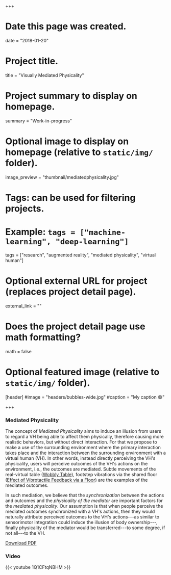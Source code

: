 +++
# Date this page was created.
date = "2018-01-20"

# Project title.
title = "Visually Mediated Physicality"

# Project summary to display on homepage.
summary = "Work-in-progress"

# Optional image to display on homepage (relative to `static/img/` folder).
image_preview = "thumbnail/mediatedphysicality.jpg"

# Tags: can be used for filtering projects.
# Example: `tags = ["machine-learning", "deep-learning"]`
tags = ["research", "augmented reality", "mediated physicality", "virtual human"]

# Optional external URL for project (replaces project detail page).
external_link = ""

# Does the project detail page use math formatting?
math = false

# Optional featured image (relative to `static/img/` folder).
[header]
#image = "headers/bubbles-wide.jpg"
#caption = "My caption :smile:"

+++
### Mediated Physicality
The concept of *Mediated Physicality* aims to induce an illusion from users to regard a VH being able to affect them physically, therefore causing more realistic behaviors, but without direct interaction.
For that we propose to make a use of the surrounding environment where the primary interaction takes place and the interaction between the surrounding environment with a virtual human (VH).
In other words, instead directly perceiving the VH's physicality, users will perceive outcomes of the VH's actions on the environment, i.e., the outcomes are mediated. Subtle movements of the real-virtual table ([Wobbly Table](/project/2015_wobblytable/)), footstep vibrations via the shared floor ([Effect of Vibrotactile Feedback via a Floor](/project/2016_footstepstudy/)) are the examples of the mediated outcomes.

In such mediation, we believe that the *synchronization* between the actions and outcomes and the *physicality of the mediator* are important factors for the *mediated physicality*.
Our assumption is that when people perceive the mediated outcomes synchronized with a VH's actions, then they would naturally attribute perceived outcomes to the VH's actions---as similar to sensorimotor integration could induce the illusion of body ownership---, finally physicality of the mediator would be transferred---to some degree, if not all---to the VH.

[Download PDF](/files/pdf/2018_ieeevr_dc_draft.pdf)

### Video
{{< youtube 1Q1CFtqNBHM >}}
